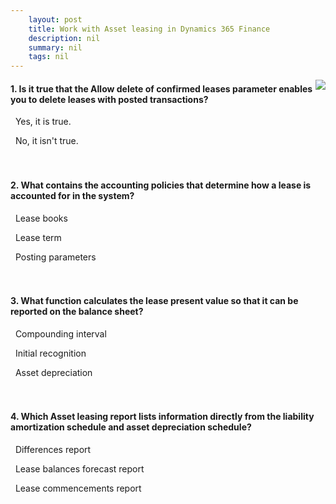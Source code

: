 ```yaml
---
    layout: post
    title: Work with Asset leasing in Dynamics 365 Finance  
    description: nil
    summary: nil
    tags: nil
---
```



 <a target="_blank" href="https://docs.microsoft.com/en-us/learn/modules/work-asset-leasing-finance/18-check/"><i class="fas fa-external-link-alt"></i> </a>
 <img align="right" src="https://docs.microsoft.com/en-us/learn/achievements/work-asset-leasing-finance.svg">
####  1. Is it true that the Allow delete of confirmed leases parameter enables you to delete leases with posted transactions?


<i class='far fa-square'></i> &nbsp;&nbsp;Yes, it is true.

<i class='fas fa-check-square' style='color: Dodgerblue;'></i> &nbsp;&nbsp;No, it isn't true.
<br />
<br />
<br />

####  2. What contains the accounting policies that determine how a lease is accounted for in the system?


<i class='fas fa-check-square' style='color: Dodgerblue;'></i> &nbsp;&nbsp;Lease books

<i class='far fa-square'></i> &nbsp;&nbsp;Lease term

<i class='far fa-square'></i> &nbsp;&nbsp;Posting parameters
<br />
<br />
<br />

####  3. What function calculates the lease present value so that it can be reported on the balance sheet?


<i class='far fa-square'></i> &nbsp;&nbsp;Compounding interval

<i class='fas fa-check-square' style='color: Dodgerblue;'></i> &nbsp;&nbsp;Initial recognition

<i class='far fa-square'></i> &nbsp;&nbsp;Asset depreciation
<br />
<br />
<br />

####  4. Which Asset leasing report lists information directly from the liability amortization schedule and asset depreciation schedule?


<i class='far fa-square'></i> &nbsp;&nbsp;Differences report

<i class='fas fa-check-square' style='color: Dodgerblue;'></i> &nbsp;&nbsp;Lease balances forecast report

<i class='far fa-square'></i> &nbsp;&nbsp;Lease commencements report
<br />
<br />
<br />

